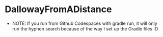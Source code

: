 # DallowayFromADistance

- NOTE: If you run from Github Codespaces with gradle run, it will only run the hyphen search because of the way I set up the Gradle files :D
